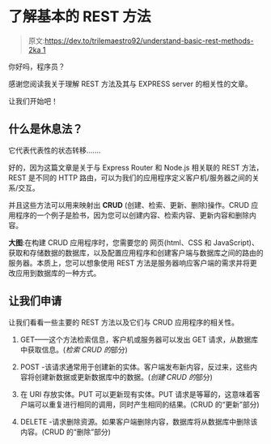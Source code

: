 # 了解基本的 REST 方法

> 原文:[https://dev.to/trilemaestro92/understand-basic-rest-methods-2ka 1](https://dev.to/trilemaestro92/understand-basic-rest-methods--2ka1)

你好吗，程序员？

感谢您阅读我关于理解 REST 方法及其与 EXPRESS server 的相关性的文章。

让我们开始吧！

## [](#what-is-rest-method-)什么是休息法？

它代表代表性的状态转移.......

好的，因为这篇文章是关于与 Express Router 和 Node.js 相关联的 REST 方法，REST 是不同的 HTTP 路由，可以为我们的应用程序定义客户机/服务器之间的关系/交互。

并且这些方法可以用来映射出 **CRUD** (创建、检索、更新、删除)操作。CRUD 应用程序的一个例子是脸书，因为您可以创建内容、检索内容、更新内容和删除内容。

**大图**:在构建 CRUD 应用程序时，您需要您的
网页(html、CSS 和 JavaScript)、获取和存储数据的数据库，以及配置应用程序和创建客户端与数据库之间的路由的服务器。本质上，您可以想象使用 REST 方法是服务器响应客户端的需求并将更改应用到数据库的一种方式。

## [](#lets-apply)让我们申请

让我们看看一些主要的 REST 方法以及它们与 CRUD 应用程序的相关性。

1.  GET——这个方法检索信息，客户机或服务器可以发出 GET 请求，从数据库中获取信息。(*检索 CRUD 的*部分)

2.  POST -该请求通常用于创建新的实体。客户端发布新内容，反过来，这些内容将创建新数据或更新数据库中的数据。(*创建 CRUD 的*部分)

3.  在 URI 存放实体。PUT 可以更新现有实体。PUT 请求是等幂的，这意味着客户端可以重复进行相同的调用，同时产生相同的结果。(CRUD 的“更新”部分)

4.  DELETE -请求删除资源。如果客户端删除内容，数据库将从数据库中删除该内容。(CRUD 的“删除”部分)